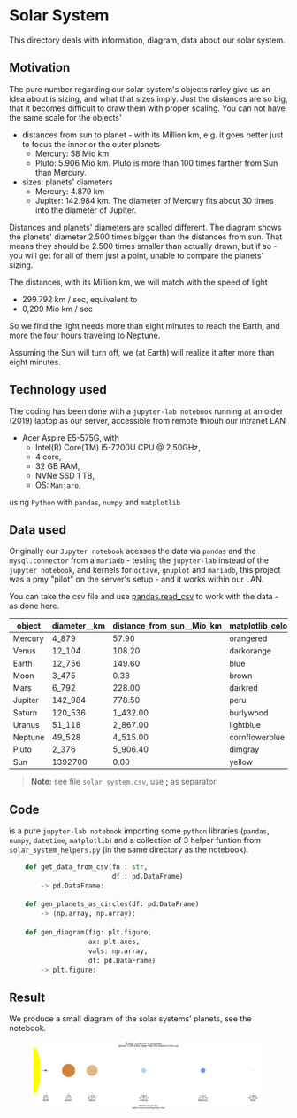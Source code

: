 # Solar System 
This directory deals with information, diagram, data about our solar system.

## Motivation
The pure number regarding our solar system's objects rarley give us an idea about is sizing, and what that sizes imply.
Just the distances are so big, that it becomes difficult to draw them with proper scaling.
You can not have the same scale for the objects'
- distances from sun to planet - with its Million km, e.g. it goes better just to focus the inner or the outer planets
    - Mercury: 58 Mio km
    - Pluto: 5.906 Mio km. Pluto is more than 100 times farther from Sun than Mercury.
- sizes: planets' diameters 
    - Mercury:   4.879 km
    - Jupiter: 142.984 km. The diameter of Mercury fits about 30 times into the diameter of Jupiter.

Distances and planets' diameters are scalled different. The diagram shows the planets' diameter 2.500 times bigger than the distances from sun. That means they should be 2.500 times smaller than actually drawn, but if so - you will get for all of them just a point, unable to compare the planets' sizing.
  
The distances, with its Million km, we will match with the speed of light 
-   299.792 km / sec, equivalent to
-   0,299 Mio km / sec

So we find the light needs more than eight minutes to reach the Earth, and more the four hours traveling to Neptune.

Assuming the Sun will turn off, we (at Earth) will realize it after more than eight minutes.

## Technology used
The coding has been done with a `jupyter-lab notebook` running at an older (2019) laptop as our server, accessible from remote throuh our intranet LAN
- Acer Aspire E5-575G, with
    - Intel(R) Core(TM) i5-7200U CPU @ 2.50GHz, 
    -  4 core, 
    - 32 GB RAM, 
    - NVNe SSD 1 TB,  
    - OS: `Manjaro`, 
    
using `Python` with `pandas`, `numpy` and `matplotlib`

## Data used

Originally our `Jupyter notebook` acesses the data via `pandas` and the `mysql.connector` from a `mariadb` - testing the `jupyter-lab` instead of the `jupyter notebook`, and kernels for `octave`, `gnuplot` and `mariadb`, this project was a pmy "pilot" on the server's setup - and it works within our LAN. 

You can take the csv file and use <a href="https://pandas.pydata.org/docs/reference/api/pandas.read_csv.html">pandas.read_csv</a> to work with the data - as done here.

|object | diameter__km | distance_from_sun__Mio_km | matplotlib_color |
|-------|--------------|---------------------------|------------------|
| Mercury | 4_879| 57.90 | orangered |
| Venus | 12_104 | 108.20 | darkorange |
| Earth | 12_756 | 149.60 | blue |
| Moon | 3_475 | 0.38 | brown |
| Mars | 6_792 | 228.00 | darkred |
| Jupiter | 142_984 | 778.50 | peru |
| Saturn | 120_536 | 1_432.00 | burlywood |
| Uranus | 51_118 | 2_867.00 | lightblue |
| Neptune | 49_528 | 4_515.00 | cornflowerblue |
| Pluto | 2_376 | 5_906.40 | dimgray |
| Sun | 1392700 | 0.00 | yellow |

> **Note:** see file `solar_system.csv`, use **;** as separator

## Code
is a pure `jupyter-lab notebook` importing some `python` libraries (`pandas`, `numpy`, `datetime`, `matplotlib`) and a collection of 3 helper funtion from `solar_system_helpers.py` (in the same directory as the notebook).

``` python 
    def get_data_from_csv(fn : str, 
                          df : pd.DataFrame) 
        -> pd.DataFrame:
    
    def gen_planets_as_circles(df: pd.DataFrame) 
        -> (np.array, np.array):
    
    def gen_diagram(fig: plt.figure, 
                    ax: plt.axes, 
                    vals: np.array, 
                    df: pd.DataFrame) 
        -> plt.figure:
```

## Result
We produce a small diagram of the solar systems' planets, see the notebook.

<a href="solar_system.png" target="_blank">
<figure>
    <img src="solar_system.png"
         alt="Solar system's planets">
</figure>
</a>

<!--    <figcaption>Solar System's planets</figcaption> -->
